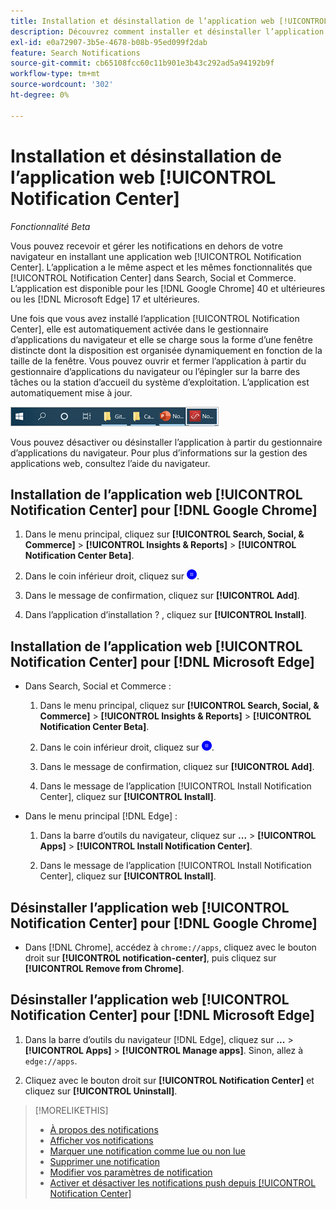 ```yaml
---
title: Installation et désinstallation de l’application web [!UICONTROL Notification Center]
description: Découvrez comment installer et désinstaller l’application web [!UICONTROL Notification Center].
exl-id: e0a72907-3b5e-4678-b08b-95ed099f2dab
feature: Search Notifications
source-git-commit: cb65108fcc60c11b901e3b43c292ad5a94192b9f
workflow-type: tm+mt
source-wordcount: '302'
ht-degree: 0%

---
```


# Installation et désinstallation de l’application web [!UICONTROL Notification Center]

*Fonctionnalité Beta*

Vous pouvez recevoir et gérer les notifications en dehors de votre navigateur en installant une application web [!UICONTROL Notification Center]. L’application a le même aspect et les mêmes fonctionnalités que [!UICONTROL Notification Center] dans Search, Social et Commerce. L’application est disponible pour les [!DNL Google Chrome] 40 et ultérieures ou les [!DNL Microsoft Edge] 17 et ultérieures.

Une fois que vous avez installé l’application [!UICONTROL Notification Center], elle est automatiquement activée dans le gestionnaire d’applications du navigateur et elle se charge sous la forme d’une fenêtre distincte dont la disposition est organisée dynamiquement en fonction de la taille de la fenêtre. Vous pouvez ouvrir et fermer l’application à partir du gestionnaire d’applications du navigateur ou l’épingler sur la barre des tâches ou la station d’accueil du système d’exploitation. L’application est automatiquement mise à jour.

![Icône Centre de notifications dans la barre des tâches de Microsoft Windows](/help/search-social-commerce/assets/windows-taskbar.png "Icône Centre de notifications dans la barre des tâches de Microsoft Windows")

Vous pouvez désactiver ou désinstaller l’application à partir du gestionnaire d’applications du navigateur. Pour plus d’informations sur la gestion des applications web, consultez l’aide du navigateur.

## Installation de l’application web [!UICONTROL Notification Center] pour [!DNL Google Chrome]

1. Dans le menu principal, cliquez sur **[!UICONTROL Search, Social, & Commerce]** > **[!UICONTROL Insights & Reports]** > **[!UICONTROL Notification Center Beta]**.

1. Dans le coin inférieur droit, cliquez sur ![Installer l’application web du Centre de notifications](/help/search-social-commerce/assets/notifications-install-app.png "Installer l’application web du Centre de notifications").

1. Dans le message de confirmation, cliquez sur **[!UICONTROL Add]**.

1. Dans l’application d’installation ? , cliquez sur **[!UICONTROL Install]**.

## Installation de l’application web [!UICONTROL Notification Center] pour [!DNL Microsoft Edge]

* Dans Search, Social et Commerce :

   1. Dans le menu principal, cliquez sur **[!UICONTROL Search, Social, & Commerce]** > **[!UICONTROL Insights & Reports]** > **[!UICONTROL Notification Center Beta]**.

   1. Dans le coin inférieur droit, cliquez sur ![Installer l’application web du Centre de notifications](/help/search-social-commerce/assets/notifications-install-app.png "Installer l’application web du Centre de notifications").

   1. Dans le message de confirmation, cliquez sur **[!UICONTROL Add]**.

   1. Dans le message de l’application [!UICONTROL Install Notification Center], cliquez sur **[!UICONTROL Install]**.

* Dans le menu principal [!DNL Edge] :

   1. Dans la barre d’outils du navigateur, cliquez sur **...** > **[!UICONTROL Apps]** > **[!UICONTROL Install Notification Center]**.

   1. Dans le message de l’application [!UICONTROL Install Notification Center], cliquez sur **[!UICONTROL Install]**.

## Désinstaller l’application web [!UICONTROL Notification Center] pour [!DNL Google Chrome]

* Dans [!DNL Chrome], accédez à `chrome://apps`, cliquez avec le bouton droit sur **[!UICONTROL notification-center]**, puis cliquez sur **[!UICONTROL Remove from Chrome]**.

## Désinstaller l’application web [!UICONTROL Notification Center] pour [!DNL Microsoft Edge]

1. Dans la barre d’outils du navigateur [!DNL Edge], cliquez sur **...** > **[!UICONTROL Apps]** > **[!UICONTROL Manage apps]**. Sinon, allez à `edge://apps`.

1. Cliquez avec le bouton droit sur **[!UICONTROL Notification Center]** et cliquez sur **[!UICONTROL Uninstall]**.

>[!MORELIKETHIS]
>
>* [À propos des notifications](/help/search-social-commerce/notifications/notification-about.md)
>* [Afficher vos notifications](notification-view.md)
>* [Marquer une notification comme lue ou non lue](notification-mark-read-unread.md)
>* [Supprimer une notification](notification-delete.md)
>* [Modifier vos paramètres de notification](notification-edit.md)
>* [Activer et désactiver les notifications push depuis [!UICONTROL Notification Center]](notifications-push-enable-disable.md)
